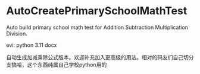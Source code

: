 # AutoCreatePrimarySchoolMathTest
Auto build primary school math test for Addition Subtraction Multiplication Division.

evi:
python 3.11
docx

自动生成加减乘除公式版本。欢迎补充加入更高级的用法。相对的码友们自己切分支搞哈，这个东西纯属自己学校python用的